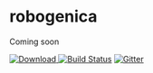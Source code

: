 # robogenica
Coming soon

[ ![Download](https://api.bintray.com/packages/wallerlab/releases/robogenica/images/download.svg) ](https://bintray.com/wallerlab/releases/robogenica/_latestVersion)
[![Build Status](https://travis-ci.org/wallerlab/robogenica.svg?branch=master)](https://travis-ci.org/wallerlab/robogenica)
[![Gitter](https://badges.gitter.im/wallerlab/robogenica.svg)](https://gitter.im/wallerlab/robogenica?utm_source=badge&utm_medium=badge&utm_campaign=pr-badge) 
